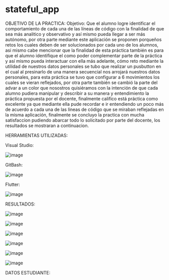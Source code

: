# stateful_app

OBJETIVO DE LA PRACTICA: Objetivo: Que el alumno logre identificar el comportamiento de cada una de las líneas de código con la finalidad de que sea más analitico y observativo y así mismo pueda llegar a ser más autónomo, por otra parte mediante este aplicación se proponen porqueños retos los cuales deben de ser solucionados por cada uno de los alumnos, asi mismo cabe mencionar que la finalidad de esta práctica también es para que el alumno identifique el como poder complementar parte de la práctica y así mismo pueda interactuar con ella más adelante, cómo reto mediante la utilidad de nuestros datos personales se tubo que realizar un pusbutton en el cual al presinarlo de una manera secuencial nos arrojará nuestros datos personales, para esta práctica se tuvo que configurar a 6 movimientos los cuales se vieran reflejados, por otra parte también se cambió la parte del advar a un color que nosostros quisiéramos con la intención de que cada alumno pudiera manipular y describir a su manera y entendimiento la práctica propuesta por el docente, finalmente califico está práctica como excelente ya que mediante ella pude recordar e ir entendiendo un poco más de acuerdo a cada una de las líneas de código que se miraban reflejadas en la misma aplicación, finalmente se concluyo la practica con mucha satisfaccion pudiendo abarcar todo lo solicitado por parte del docente, los resultados se mostraran a continuacion.

HERRAMIENTAS UTILIZADAS:

Visual Studio:

![image](https://user-images.githubusercontent.com/100882800/194837893-46bcdd6e-3ba1-4d01-a665-19cf57f8dbf6.png)


GitBash: 

![image](https://user-images.githubusercontent.com/100882800/194837964-aac3ae53-b341-4eb0-8ffd-00d6f62c2490.png)

Flutter:

![image](https://user-images.githubusercontent.com/100882800/194838024-b43c79da-c66f-4252-8164-0548161510d0.png)

RESULTADOS: 

![image](https://user-images.githubusercontent.com/100882800/194838343-79064eb4-09b0-497c-ae2b-9a44ac414e01.png)



![image](https://user-images.githubusercontent.com/100882800/194838375-0f4f2085-d620-4927-8c64-368d6553983c.png)



![image](https://user-images.githubusercontent.com/100882800/194838419-da3b31ae-df53-426a-95f5-c6ddd3038d00.png)


![image](https://user-images.githubusercontent.com/100882800/194838449-da87365f-e034-433a-a858-50dc03e29311.png)


![image](https://user-images.githubusercontent.com/100882800/194838471-80bcd4b5-47ee-4b51-989c-f8db3f1f52c8.png)


![image](https://user-images.githubusercontent.com/100882800/194838495-8aca76a8-97db-4110-a870-1d79e62740ef.png)





DATOS ESTUDIANTE:
